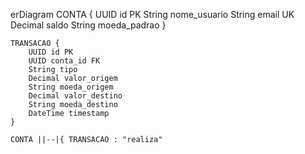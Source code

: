 erDiagram
    CONTA {
        UUID id PK
        String nome_usuario
        String email UK
        Decimal saldo
        String moeda_padrao
    }

    TRANSACAO {
        UUID id PK
        UUID conta_id FK
        String tipo
        Decimal valor_origem
        String moeda_origem
        Decimal valor_destino
        String moeda_destino
        DateTime timestamp
    }

    CONTA ||--|{ TRANSACAO : "realiza"
